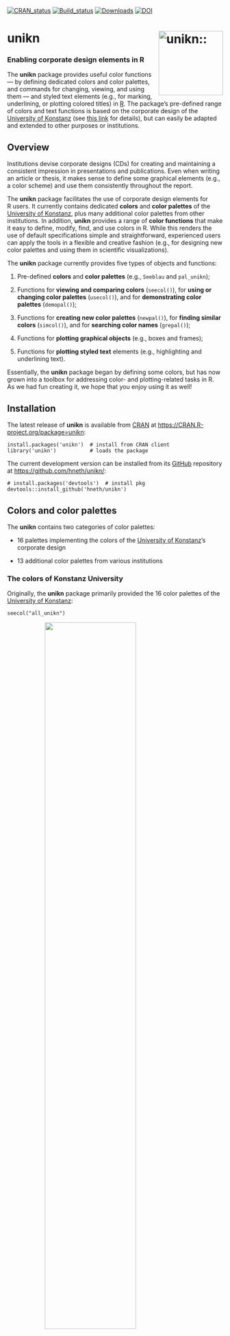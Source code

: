 
<!-- README.md is generated from README.Rmd. Please edit THIS (Rmd) file. -->
<!-- Use status badges: -->

[![CRAN\_status](https://www.r-pkg.org/badges/version/unikn)](https://CRAN.R-project.org/package=unikn)
[![Build\_status](https://travis-ci.org/hneth/unikn.svg?branch=master)](https://travis-ci.org/hneth/unikn/)
[![Downloads](https://cranlogs.r-pkg.org/badges/unikn?color=brightgreen)](https://www.r-pkg.org/pkg/unikn)
[![DOI](https://zenodo.org/badge/DOI/10.5281/zenodo.7096191.svg)](https://doi.org/10.5281/zenodo.7096191)

<!-- Possible status badges: 
[![CRAN_status](http://www.r-pkg.org/badges/version/unikn)](https://CRAN.R-project.org/package=unikn) 
[![Build_status](https://travis-ci.org/hneth/unikn.svg?branch=master)](https://travis-ci.org/hneth/unikn/) 
[![Downloads](https://cranlogs.r-pkg.org/badges/unikn?color=brightgreen)](https://www.r-pkg.org/pkg/unikn)
[![Downloads](https://cranlogs.r-pkg.org/badges/grand-total/unikn?color=brightgreen)](https://www.r-pkg.org/pkg/unikn)
[![Rdoc](https://www.rdocumentation.org/badges/version/unikn/)](https://www.rdocumentation.org/packages/unikn/)
-->

# unikn <img src = "./inst/pix/unikn.png" align = "right" alt = "unikn::" width = "150px" />

<!-- unikn pkg logo and link: -->
<!-- <a href = "https://CRAN.R-project.org/package=unikn">
<img src = "./inst/pix/unikn.png" alt = "unikn::" align = "right" width = "150px" style = "width: 150px; float: right; border:10;"/>
</a> 
-->

### Enabling corporate design elements in R

The **unikn** package provides useful color functions — by defining
dedicated colors and color palettes, and commands for changing, viewing,
and using them — and styled text elements (e.g., for marking,
underlining, or plotting colored titles)
in [R](https://www.r-project.org/). The package’s pre-defined range of
colors and text functions is based on the corporate design of the
[University of Konstanz](https://www.uni-konstanz.de/) (see [this
link](https://www.uni-konstanz.de/en/university/news-and-media/create-online-and-print-media/corporate-design/)
for details), but can easily be adapted and extended to other purposes
or institutions.

## Overview

Institutions devise corporate designs (CDs) for creating and maintaining
a consistent impression in presentations and publications. Even when
writing an article or thesis, it makes sense to define some graphical
elements (e.g., a color scheme) and use them consistently throughout the
report.

<!-- Contents/goals of the unikn pgk: -->

The **unikn** package facilitates the use of corporate design elements
for R users. It currently contains dedicated **colors** and **color
palettes** of the [University of
Konstanz](https://www.uni-konstanz.de/), plus many additional color
palettes from other institutions. In addition, **unikn** provides a
range of **color functions** that make it easy to define, modify, find,
and use colors in R. While this renders the use of default
specifications simple and straightforward, experienced users can apply
the tools in a flexible and creative fashion (e.g., for designing new
color palettes and using them in scientific visualizations).

<!-- Overview: -->

The **unikn** package currently provides five types of objects and
functions:

1.  Pre-defined **colors** and **color palettes** (e.g., `Seeblau` and
    `pal_unikn`);

2.  Functions for **viewing and comparing colors** (`seecol()`), for
    **using or changing color palettes** (`usecol()`), and for
    **demonstrating color palettes** (`demopal()`);  

3.  Functions for **creating new color palettes** (`newpal()`), for
    **finding similar colors** (`simcol()`), and for **searching color
    names** (`grepal()`);

4.  Functions for **plotting graphical objects** (e.g., boxes and
    frames);  

5.  Functions for **plotting styled text** elements (e.g., highlighting
    and underlining text).  
    <!-- 6. Graphical support (e.g., commands and themes for creating scientific visualizations). -->

Essentially, the **unikn** package began by defining some colors, but
has now grown into a toolbox for addressing color- and plotting-related
tasks in R. As we had fun creating it, we hope that you enjoy using it
as well!

## Installation

The latest release of **unikn** is available from
[CRAN](https://CRAN.R-project.org/) at
<a href="https://CRAN.R-project.org/package=unikn" class="uri">https://CRAN.R-project.org/package=unikn</a>:

    install.packages('unikn')  # install from CRAN client
    library('unikn')           # loads the package

The current development version can be installed from its
[GitHub](https://github.com) repository at
<a href="https://github.com/hneth/unikn/" class="uri">https://github.com/hneth/unikn/</a>:

    # install.packages('devtools')  # install pkg
    devtools::install_github('hneth/unikn')

## Colors and color palettes

The **unikn** contains two categories of color palettes:

-   16 palettes implementing the colors of the [University of
    Konstanz](https://www.uni-konstanz.de/)’s corporate design

-   13 additional color palettes from various institutions

### The colors of Konstanz University

Originally, the **unikn** package primarily provided the 16 color
palettes of the [University of Konstanz](https://www.uni-konstanz.de/):

    seecol("all_unikn")

<img src="inst/pix/README-pal-all-1.png" width="65%" style="display: block; margin: auto;" />

In 2014, the [University of Konstanz](https://www.uni-konstanz.de/)
introduced a highly recognizable CD. Its key component is the ubiquitous
use of a `Seeblau` color and a corresponding color palette that blends
various shades of `Seeblau` (in boxes, lines, and other graphical
elements) with text (in black-and-white).

#### Basic color palette

The default **unikn** color palette `pal_unikn` combines shades of
`pal_seeblau` and `pal_grau` with the base R colors “white” and “black”
into a diverging, symmetrical palette (of 11 colors):

    seecol(pal_unikn)

<img src="inst/pix/README-pal-unikn-1.png" style="display: block; margin: auto;" />

A shorter version (with 10 colors) and an alternative (with more muted
colors for PowerPoint presentations) are provided as `pal_unikn_web`
and `pal_unikn_ppt`, respectively. (Inspect `seecol("unikn_basic")` or
see the [corporate
design](https://www.uni-konstanz.de/en/university/news-and-media/create-online-and-print-media/corporate-design/)
specifications for details.)

<!-- Details: Basic color palette -->
<!-- The default color palette `pal_unikn` combines:   -->
<!-- - 5\ shades of `pal_seeblau` (reversed, i.e., from darker to lighter);   -->
<!-- - the base R color `"white"` (as the center color);   -->
<!-- - 4\ shades of grey (`pal_grau[1:4]`);   -->
<!-- - the base R color `"black"` (as the last color).    -->
<!-- This yields a diverging, symmetrical default color palette `pal_unikn` consisting of 11\ colors:  -->
<!-- <img src = "./inst/pix/README-pal_unikn-1.png" align = "center" alt = "pal_unikn" style = "border:10;"/> -->
<!-- - A shorter version consisting of 10\ colors is provided as\ `pal_unikn_web`.  -->
<!-- - An alternative color palette with 10\ more muted colors (intended for PowerPoint presentations) is provided as\ `pal_unikn_ppt`.  -->
<!-- Evaluating `seecol(pal = "unikn_basic")` shows these three basic unikn color palettes.  -->

#### Special color palettes

Several more specialized color palettes combine the elements of nine
color hues. The preferred colors are contained in
palette `pal_unikn_pref`:

    seecol(pal_unikn_pref)

<img src="inst/pix/README-pal-unikn-pref-1.png" style="display: block; margin: auto;" />

Each distinct hue is exported as a named color (e.g., `Pinky`) and a
corresponding gradient color palette (e.g., `pal_pinky`). (Inspect
`seecol("grad_all")` or the Excel file [Colours for complex
graphics](https://www.uni-konstanz.de/en/university/news-and-media/create-online-and-print-media/corporate-design/)
for details.)

**unikn** exports these color palettes as data frames that can be
accessed by number, value, or name:

    # Accessing colors from palettes:
    pal_unikn              # color palette of 11 colors
    pal_unikn[3]           # preferred (named) color 3
    pal_unikn[[3]]         # color value 3: #59C7EB"
    pal_unikn["seeblau3"]  # color by name

<!-- #### Details {-} -->
<!-- Overall, the colors of the [University of Konstanz](https://www.uni-konstanz.de/) make up 16\ dedicated palettes, plus nine individual colors of `pal_unikn_pref` (e.g., `Seeblau`, `Seegruen`, etc.) as named colors. For details on each named color hue, evaluate `seecol()` on the following color palettes:  -->
<!-- Each color palette contains a preferred color.[^1]  -->
<!-- [^1]: Whereas the official definition does not identify a preferred color for the Ampel color palette (`pal_signal`),  -->
<!-- we provide its alert color (i.e., `pal_signal[2]`) as a designated color\ `Signal`.  -->
<!-- - The color palettes `pal_unikn_web()` and `pal_unikn_ppt()` correspond to the official definitions of color palettes for electronic and print media, respectively.  -->
<!-- - The default palette `pal_unikn` of **unikn** combines the five shades of blue in `pal_seeblau` with the six non-blue colors from `pal_unikn_web()` to create a symmetrical palette of 11\ colors.  -->
<!-- - Additional pre-defined color palettes in **unikn** include: -->
<!-- More flexible and complex color palettes can be created by using the `seecol()` and `usecol()` functions.  -->

### Additional color palettes

In addition to the 16 specific color palettes of the [University of
Konstanz](https://www.uni-konstanz.de/), **unikn** currently provides
color palettes of the following institutions:

-   [ETH Zurich](https://ethz.ch/): `eth_pal`, `eth_pal_light`,
    `eth_pal_grey`
-   [Max Planck Society](https://www.mpg.de/): `mpg_pal`
-   [University of Freiburg](https://uni-freiburg.de/):
    `uni_freiburg_br`, `uni_freiburg_blue`, `uni_freiburg_grey`,
    `uni_freiburg_info`  
-   [University of Konstanz](https://www.uni-konstanz.de/):
    `uni_konstanz`, `uni_konstanz_pref`
-   [Princeton University](https://www.princeton.edu/):
    `uni_princeton_0`, `uni_princeton_1`, `uni_princeton_2`

<!-- -->

    # Inspect additional/alternative color palettes:
    seecol("add")

<img src="inst/pix/README-seecol-add-pals-1.png" width="65%" style="display: block; margin: auto;" />

These palettes are exported (as named vectors), documented (to credit
their contributors and sources), and can easily be used and modified by
the R community (e.g., in visualizations).

<!-- Collecting contributed color palettes: -->

#### Call for contributions

We are currently expanding the range of color palettes from other
institutions:

**Collecting color palettes**

Are you using **unikn** to create **your own color palettes**?  
If so, please **let us know** (e.g., by posting on this [GitHub
issue](https://github.com/hneth/unikn/issues/11))!

We collect color palettes from other institutions to make them available
to R users in future versions of **unikn**.

To enable us to verify and provide appropriate credit to your
contributions, please provide us with the following information:

1.  your code (e.g., the `newpal()` command creating your color
    palette),  
2.  your source (e.g., some URL with color definitions),  
3.  your name and some contact information (e.g., an Email address).

We’re looking forward to your inputs and contributions!

## Color-related functions

Beyond defining colors and color palettes, the **unikn** package
provides a range of tools for viewing and manipulating colors:

-   Two main functions — `seecol()` and `usecol()` — provide a simple
    interface for *viewing* and *using* color palettes.

-   Additional color functions (i.e., `simcol()`, `grepal()`,
    `newpal()`, `shades_of()`, or `ac()`) provide auxiliary
    functionality (for finding similar colors and color names, creating
    new color palettes and color gradients, or adjusting transparency).

<!-- Examples: -->

### Viewing color palettes with `seecol()`

The `seecol()` function enables a quick inspection of a color palette.
It provides a quick overview over the details of a color palette and
allows comparisons between multiple color palettes:

    # Inspect an individual color palette:
    seecol(pal = eth_pal,                      # a color palette / list of palettes / keyword
           hex = TRUE,                         # show HEX codes?
           col_brd = "white", lwd_brd = 5,     # color and width of borders
           main = "Colors of the ETH Zurich")  # plot title 

<img src="inst/pix/README-seecol-pref-1.png" width="65%" style="display: block; margin: auto;" />

#### Using partial color palettes

When only a subset of a color palette are needed, the `seecol()` and
`usecol()` functions aim to provide a reasonable subset of a **unikn**
color palette:

    # Scale a color palette:
    usecol(pal_unikn, n = 3, use_names = TRUE)
    #>  seeblau4  seeblau2     white 
    #> "#00A9E0" "#A6E1F4" "#FFFFFF"

    # Compare a list of (scaled) color palettes: 
    seecol(pal = "grad_all", n = 3, 
           col_brd = "black", lwd_brd = .5,
           main = "Scaled color palettes (n = 3)")

<img src="inst/pix/README-pal-n-1.png" width="55%" style="display: block; margin: auto;" />

<!-- +++ here now +++ -->
<!-- - Using: base / ggplot -->
<!-- - Changing color palettes -->
<!-- - Finding: by color / by name -->
<!-- - Creating new palettes -->

#### Changing and creating color palettes

The `usecol()` and `seecol()` functions provide some generic options for
manipulating and showing color gradients based on given colors or color
palettes. This serves two main functions:

1.  Reducing or extending existing color palettes (to arbitrary
    lengths).
2.  Mixing and merging colors and color palettes into new color
    palettes.

Here are some examples of both functions in action:

-   Extending or reducing an existing color palette:

<!-- -->

    seecol(pal_unikn, n = 21)  # extend a color palette

<img src="inst/pix/README-col-scale-1-1.png" style="display: block; margin: auto;" />

Users of the `%>%` operator (from the **magrittr** package) may prefer
the following pipe:

    library(magrittr)

    usecol(pal_unikn, n = 21) %>% seecol()

Note that reducing an **unikn** color palette selects a suitable subset
of its colors, rather than just truncating the scale.

<!-- 

- Combining colors to create new color palettes (of arbitrary length): 


```r
# Combining colors: ----- 
seecol(c(Seeblau, "white", Pinky), 11) 
```

<img src="inst/pix/README-col-scale-2-1.png" width="67%" style="display: block; margin: auto;" />

```r
# seecol(c(Karpfenblau, Seeblau, "gold"), 10) 
```

-->

-   Mixing and merging colors and visualizing color palettes is possible
    on the fly:

<!-- -->

    seecol(c(rev(pal_petrol), "white", pal_bordeaux), 11, col_bg = "grey90")

<img src="inst/pix/README-col-scale-3-1.png" style="display: block; margin: auto;" />

Related examples include:

    seecol(c(rev(pal_seeblau), "white", pal_pinky), 11)
    seecol(c(rev(pal_seeblau), "white", pal_seegruen), 11)
    seecol(c(rev(pal_seeblau), "white", pal_peach), 11)

### Using color palettes with `usecol()`

The `usecol()` function provides convenient access and additional
options for using them in graphs. Here are some examples:

#### 1. Plotting with **base** R

All **unikn** colors, palettes and functions can be used in **base** R
plots (using the **graphics** and **grDevices** packages).

By default, set the plot’s color argument to `usecol()` with some
**unikn** color palette:

    # (a) Using a color palette:
    barplot(1/sqrt(1:11),  col = usecol(pal_unikn))

<img src="inst/pix/README-usepal-demo-barplot-1-1.png" style="display: block; margin: auto;" />

Two additional arguments allow modifying the existing color palette:

-   providing a value for `n` reduces or extends the selected color
    palette;

-   adding an opacity value for `alpha` (in the range `[0, 1]`)
    regulates color transparency.

<!-- 
Additionally providing a value for `n` either reduces or extends the selected color palette: 


```r
# (b) Using only n colors of a palette:
barplot(1/sqrt(1:5), col = usecol(pal_unikn, n = 5)) 
```

<img src="inst/pix/README-usepal-demo-barplot-2-1.png" width="50%" style="display: block; margin: auto;" />

Providing an opacity value for `alpha` (in the range `[0, 1]`) allows adding transparency to a plot:  


```r
# (c) Scatterplots:
set.seed(-99)
plot(x = runif(99), y = runif(99), "p", pch = 16, cex = 6, 
     col = usecol(pal_unikn, alpha = .5),  # transparency
     main = "99 transparent dots", axes = FALSE, xlab = NA, ylab = NA)
```

<img src="inst/pix/README-usepal-demo-scatter-1.png" width="40%" style="display: block; margin: auto;" />

-->

Visualizing **unikn** color palettes with `image()` (from the
**graphics** package) works as well:

    # Random images:
    set.seed(1)
    n <- 20
    m <- matrix(rnorm(n*n), ncol = n, nrow = n)

    image(m, col = usecol(pal_seeblau, n = 50), 
          main = "50 shades of Seeblau", axes = FALSE)

<img src="inst/pix/README-use-pal-demo-image-1.png" style="display: block; margin: auto;" />

#### 2. Plotting with **ggplot2**

Using **unikn** in `ggplot()` commands (using **ggplot2**) or using
colors from other color packages (e.g., **RColorBrewer**) is easy as
well. Just wrap the color palette to use in `usecol()` (and scale or
change transparency as needed):

    # 0. Create data: ---- 

    # Example based on https://www.r-graph-gallery.com/137-spring-shapes-data-art/
    n <- 50
    names <- paste("G_", seq(1, n), sep = "")
    df <- data.frame()

    set.seed(3)
    for(i in seq(1:30)){
        data = data.frame(matrix(0, n, 3))
        data[, 1] <- i
        data[, 2] <- sample(names, nrow(data))
        data[, 3] <- prop.table(sample( c(rep(0, 100), c(1:n)), nrow(data)))
        df = rbind(df, data)}
    colnames(df) <- c("X","group","Y")
    df <- df[order(df$X, df$group) , ]

    # 1. Choose colors: ---- 

    # (a) using RColorBrewer: 
    library(RColorBrewer)
    cur_col <- brewer.pal(11, "Paired") 
    cur_col <- colorRampPalette(cur_col)(n)
    cur_col <- cur_col[sample(c(1:length(cur_col)), size = length(cur_col))]  # randomize

    # (b) using unikn:
    library(unikn)
    cur_col <- usecol(pal_unikn, n = n)
    # cur_col <- cur_col[sample(c(1:length(cur_col)), size = length(cur_col))]  # randomize

    # 2. Plot: ---- 
    library(ggplot2)

    ggplot(df, aes(x = X, y = Y, fill = group)) + 
      geom_area(alpha = 1, color = Grau, size = .01 ) +
      theme_bw() + 
      scale_fill_manual(values = cur_col) +
      theme_void() +
      theme(legend.position = "none")

<!-- Image: ggplot2 with pal_unikn palette as link (in HTML): -->
<p style="text-align:center;">
<img src = "./inst/pix/README-use_pal_ggplot2-1.png" align = "center" alt = "Using pal_unikn in ggplot" style = "width: 500px; border:10;"/>
</p>

### Creating color palettes with `newpal()`

The `newpal()` function allows creating new color palettes (typically as
data frames with dedicated color names).

The color palettes included in the **unikn** package are based on the
CD manual of the [University of Konstanz](https://www.uni-konstanz.de/),
Germany. However, the functionality provided by the package makes it
easy and straightforward to define and use your own color scales. In the
following, we provide examples to illustrate how this can be achieved
for other corporations or institutions.

#### The colors of Princeton University

<img src = "./inst/pix/logo_princeton.jpg" align = "right" width = "200px" alt = "Princeton University" style = "border:10;"/>

The color scheme of [Princeton University](https://princeton.edu/) is
easily recognized by its combination of orange with black and white
elements. The official guidelines (available
[here](https://communications.princeton.edu/guides-tools/logo-graphic-identity))
define “Princeton Orange” as Pantone (PMS) 158 C.

-   The PANTONE™ color finder at
    <a href="https://www.pantone.com/connect/158-C" class="uri">https://www.pantone.com/connect/158-C</a>
    yields the following color values:

    -   RGB: `232 119 34`  
    -   HEX/HTML: `#E87722`  
    -   CMYK: `0 62 95 0`

-   However, the guide also specifies and distinguishes between two
    additional versions of orange and provides the following HEX/HTML
    values for them:

    -   Orange on white: “\#E77500”  
    -   Orange on black: “\#F58025”

These definitions suggest defining three separate versions of orange and
corresponding color palettes:

    # HEX values for 3 shades of orange: 
    orange_basic <- "#E87722"  # Pantone 158 C
    orange_white <- "#E77500"  # orange on white
    orange_black <- "#F58025"  # orange on black

    # Defining color palettes:
    uni_princeton_0 <- c(orange_basic, "black")
    names(uni_princeton_0) <- c("orange", "black")

    uni_princeton_1 <- c(orange_white, "white", "black")
    names(uni_princeton_1) <- c("orange_w", "white", "black")

    uni_princeton_2 <- c(pal = c(orange_black, "black", "white"))
    names(uni_princeton_2) <- c("orange_b", "black", "white")

Alternatively, we can define both (color values and their names) in one
step by using the `newpal()` function:

    uni_princeton_1 <- newpal(col = c("#E77500", "white", "black"),
                              names = c("orange_w", "white", "black"))

A new color palette can now be evaluated with `seecol()`, scaled by
`usecol()`, and then used in visualizations (e.g., using **base** R
`plot()` functions or **ggplot2**). Here, we use the `usecol()` function
to extend our color palette `uni_princeton_1` to 15 colors and
illustrate the resulting color palette `my_pal` with the `demopal()`
function:

    # View color palette: 
    # seecol(uni_princeton_1)

    # Scale color palette:
    my_pal <- usecol(uni_princeton_1, n = 15)

    # Use my_pal for plotting: 
    demopal(my_pal, type = "polygon", col_par = NA, main = NA, seed = 10)

<!-- Image: demopal() with Princeton palette: -->
<p style="text-align:center;">
<img src = "./inst/pix/README-uni-princeton-demopal-1.png" alt = "demopal(uni_princeton_1)" style = "width: 600px; border:10;"/>
</p>
<!-- Image: ggplot2 with Princeton palette as link (in HTML): -->
<!-- <p style="text-align:center;"> -->
<!-- <img src = "./inst/pix/README-use_ggplot2_princeton-1.png" alt = "uni_princeton_1" style = "width: 500px; border:10;"/> -->
<!-- </p> -->

#### The colors of Google

Color palettes for other entities and purposes can easily be created. To
illustrate the steps involved, let’s create a color palette of the
well-known [Google](https://www.google.com/) logo.

The typical steps of creating a new palette are:

1.  Choose some colors (and their R color names, or as RGB/HEX/HCL
    values, e.g., from sites like
    <a href="https://www.schemecolor.com" class="uri">https://www.schemecolor.com</a>).

2.  Define the colors as an R vector (of type character).

3.  Define their names as a second R vector (of type character).

4.  Use the `newpal()` command to define the new color palette.

5.  Use the `seepal()` command to inspect the new color palette.

<!-- -->

    # 1. Choose colors:
    # Google logo colors (from <https://www.schemecolor.com/google-logo-colors.php>)

    # 2. Define colors (as vector):
    color_google <- c("#4285f4", "#34a853", "#fbbc05", "#ea4335")

    # 3. Define color names (as vector):
    names_google <- c("blueberry", "sea green", "selective yellow", "cinnabar")

    # 4. Define color palette:
    pal_google <- newpal(color_google, names_google)

    # 5. Inspect color palette:
    seecol(pal_google, 
           col_brd = "white", lwd_brd = 8,
           main = "Colors of the Google logo")

<img src="inst/pix/README-newpal-google-1.png" style="display: block; margin: auto;" />

The new palette `pal_google` can now be used in R graphics and modified
in various ways (e.g., by the `usecol()` function).

See the vignette on “Institutional colors” of the **unikn** package for
additional examples.

### Finding colors with `grepal()`

The `grepal()` function allows finding colors in a color palettes by
matching their name to a pattern.

Specifically, `grepal(pattern, x)` searches a color palette `x` (i.e., a
vector of color names or data frame of named colors) for elements that
match a `pattern` and returns those elements (colors) that match the
pattern. The `pattern` can be a regular expression.

By default, `grepal()` searches the 657 named colors provided by
`colors()` in **base** R:

    # Find colors matching a pattern: 
    oranges <- grepal("orange", plot = FALSE)
    #> Searching the elements of x

    # See color palette:
    seecol(oranges, 
           col_brd = "white", lwd_brd = 2, 
           main = "Shades of 'orange' in colors()")

<img src="inst/pix/README-grepal-example-1-1.png" style="display: block; margin: auto;" />

Providing a list of color palettes to the `pal` argument of the
`seecol()` function allows comparing multiple color palettes:

    # Find colors:
    pink_olive    <- grepal("(pink)|(olive)", plot = FALSE)
    #> Searching the elements of x
    purple_orange <- grepal("(purple)|(orange)", plot = FALSE)
    #> Searching the elements of x

    # See color palettes:
    seecol(pal = list(pink_olive, purple_orange), 
           pal_names = c("pink|olive", "purple|orange"), 
           main = "Comparing pink olives and purple oranges")

<img src="inst/pix/README-grepal-example-2-1.png" style="display: block; margin: auto;" />

To make the `grepal()` more flexible, its `pattern` argument can use
regular expressions, and its `x` argument works with both vectors and
data frames (e.g., the **unikn** color palettes).

## Text decorations

Beyond color functions, **unikn** provides additional functions for
plotting graphical elements (like boxes) and styled text (with
decorations like colored backgrounds or underlining). By default, the
text-decoration functions assume that you want to add styled text to an
existing plot, unless the `new_plot` argument specifies a type of plot
to be generated. As the use of these functions is explained in detail in
`vignette("Text")`, we only provide some examples here:

### Mark

The `mark()` function allows emphasizing text by plotting it with
colored background (to provide the functionality of “Markieren”):

    mark(labels = c("Markieren", "ist ein Bestandteil", "von Studieren."), 
         x = 0, y = .8, y_layout = .03, cex = 1.5, new_plot = "slide")

<img src="inst/pix/README-mark-new-plot-1.png" style="display: block; margin: auto;" />

### Underline

The `uline()` function allows emphasizing text by plotting it with
colored underlining (to provide the functionality of “Unterstreichen”):

    uline(labels = c("Geradlinig", "Authentisch", "Beweglich", "Offen", "Paradiesisch"), 
          x = .05, y = .9, y_layout = "even", cex = 1.1, font = 2, new_plot = "slide")

<img src="inst/pix/README-uline-demo-1.png" style="display: block; margin: auto;" />

### Post

The `post()` function allows adding text to a rectangular `xbox` (to
provide the functionality of “Merken”):

    xbox(col = usecol(pal_seeblau[[5]]), dim = c(2, 2))
    post(labels = c("Für eine", "Kultur der", "Kreativität"), x = .1, y = .8, cex = 1.4, font = 2)

<img src="inst/pix/README-post-demo-1-1.png" style="display: block; margin: auto;" />

The color and font parameters can be adjusted to obtain different looks:

    post(labels = c("creative.", "together"), new_plot = "xbox", 
         y_layout = .02, cex = 2, font = c(1, 3),  
         col_bg = pal_seegruen[[1]], col = c(Petrol, Pinky))

<img src="inst/pix/README-post-demo-2-1.png" style="display: block; margin: auto;" />

### Headings

The `heading()` function is a convenient wrapper around `mark`:

    heading(labels = c("pa-", "ra-", "die-", "sisch"))

<img src="inst/pix/README-heading-demo-1-1.png" style="display: block; margin: auto;" />

Headings violating the official recommendations (e.g., step-wise titles)
will generate a message:

    heading(labels = c("Ewig", "währt am", "längsten..."), 
            y = 2/3, col_bg = usecol(pal_pinky))
    #> Step-wise titles are discouraged: Consider re-arranging?

<img src="inst/pix/README-heading-demo-2-1.png" style="display: block; margin: auto;" />

### URLs

Finally, the `url_unikn()` function allows formatting URLs the uni.kn
way:

    my_url <- url_unikn("https://www.uni-konstanz.de/")  # input URL as copied from web browser

    post(labels = my_url, x = .2, y = .1, font = 4, new_plot = "xbox")

<img src="inst/pix/README-url-post-1.png" style="display: block; margin: auto;" />

### Using custom color palettes

<!-- Uni Freiburg: -->
<!-- MPG:  -->

If custom color palettes are available, the text decoration functions
can be used for graphical annotations.

-   For instance, using color palettes of other academic institutions
    (defined in the vignette on “Institutional colors”):

<img src="inst/pix/README-others-txt-demo-1.png" style="display: block; margin: auto;" />

-   Using the color palette `pal_google` (defined above):

<img src="inst/pix/README-others-google-1.png" style="display: block; margin: auto;" />

### Caveats

Please note the following caveats:

-   Plotting text (i.e., graphically rendering characters) is rarely a
    good idea. It typically doesn’t scale (when changing the size of
    images) and cannot be recognized automatically (e.g., copied,
    indexed, or scraped). Hence, the corresponding **unikn** functions
    should only be used in contexts in which no better solutions are
    available or practical (e.g., when specifically creating images, or
    adding annotations to graphs).

-   Like all templates, our offers are subject to constraints and
    limitations. As a standard installation of R lacks the “Theinhardt”
    fonts, we can only mimic the official design specifications (in
    Arial, sans serif). Nevertheless, the **unikn** package helps
    preventing common mistakes by novices (e.g., boxes or lines
    extending beyond text, or step-functions in multi-line titles) and
    can be customized and improved by expert users.

Overall, the **unikn** functions can be useful for solving color-related
tasks and plotting graphical elements (e.g., boxes, logos, etc.).
Ideally, it should help you in creating a stylish and recognizable
design for your presentations and visualizations.

## ToDo

<img src = "./inst/pix/todo.png" alt = "ToDo" align = "right" width = "140px" style = "width: 140px; float: right; border:10;"/>

The **unikn** package is work in progress. We are currently working on:

-   Adding institutional color palettes
-   Additional templates and themes (for plots and text decoration)

Please comment on [GitHub](https://github.com/hneth/unikn) or [contact
us](https://www.spds.uni-konstanz.de/) if you need additional features
or want to help creating them.

## Resources

The following versions of **unikn** and corresponding resources are
currently available:

| Type:                     | Version:                                                    | URL:                                                                                                        |
|:--------------------------|:------------------------------------------------------------|:------------------------------------------------------------------------------------------------------------|
| A. **unikn** (R package): | [Release version](https://CRAN.R-project.org/package=unikn) | <a href="https://CRAN.R-project.org/package=unikn" class="uri">https://CRAN.R-project.org/package=unikn</a> |
|                           | [Development version](https://github.com/hneth/unikn/)      | <a href="https://github.com/hneth/unikn/" class="uri">https://github.com/hneth/unikn/</a>                   |
| B. Online documentation:  | [Release version](https://hneth.github.io/unikn/)           | <a href="https://hneth.github.io/unikn/" class="uri">https://hneth.github.io/unikn/</a>                     |
|                           | [Development version](https://hneth.github.io/unikn/dev/)   | <a href="https://hneth.github.io/unikn/dev/" class="uri">https://hneth.github.io/unikn/dev/</a>             |

## Contact

Please note and report any **unikn**-related issues at
<a href="https://github.com/hneth/unikn/issues" class="uri">https://github.com/hneth/unikn/issues</a>.
We are looking forward to your feedback, comments, or questions.

## Copyrights

<!-- uni.kn logo and link: -->
<!-- ![](./inst/pix/logo.svg) -->

<a href = "https://www.uni-konstanz.de/">
<img src = "./inst/pix/logo_unikn.png" alt = "uni.kn" width = "280px" align = "right" style = "width: 280px; float: right; border:12;"/>
</a>

The [University of Konstanz’s Corporate
Design](https://www.uni-konstanz.de/en/university/news-and-media/create-online-and-print-media/corporate-design/) (CD)
was created by [Strichpunkt GmbH](https://www.strichpunkt-design.de/)
and the [University of Konstanz](https://www.uni-konstanz.de/) in 2014.
The **unikn** package authors are members of the research group [Social
Psychology and Decision Sciences](https://www.spds.uni-konstanz.de/)
(SPDS) at the [University of Konstanz](https://www.uni-konstanz.de/). We
facilitate access to CD elements for fellow users of R (e.g., for
creating scientific visualizations), but all copyrights on the design
remain with the original copyright holders.

We aim for an authentic representation of a highly-specified corporate
design. While rigid specifications help to maintain coherence and
consistency, they also tend to cause frustration in expert users. As the
design has been developed in a flexible way that allows for individual
elements to be modified as needed, we allow for some liberties, mostly
by relaxing some restrictions. Examples include:

-   enabling finer color gradients and arbitrary combinations of color
    palettes (by applying the `seecol()` and `usecol()` functions to
    color palettes);  
-   providing a designated `Signal` color (from `pal_signal`);  
-   using the spelling “color” (rather than “colour”) throughout the
    **unikn** package.

### License

<!-- unikn pkg logo and link: -->

<a href = "https://CRAN.R-project.org/package=unikn">
<img src = "./inst/pix/unikn.png" alt = "unikn::" align = "right" width = "150px" style = "width: 150px; float: right; border:10;"/>
</a>

<!-- License: CC BY-SA 4.0 (also in Description) -->
<!-- Image with link: -->

<a rel="license" href="https://creativecommons.org/licenses/by-sa/4.0/"><img alt="Creative Commons License" style="border-width:0" src="https://i.creativecommons.org/l/by-sa/4.0/88x31.png" /></a>

<!-- Text with links: -->

<span xmlns:dct="https://purl.org/dc/terms/"
property="dct:title"><strong>unikn</strong></span> by
<a xmlns:cc="https://creativecommons.org/ns#" href="https://github.com/hneth/unikn" property="cc:attributionName" rel="cc:attributionURL">Hansjörg
Neth and Nico Gradwohl</a> is licensed under a
<a rel="license" href="https://creativecommons.org/licenses/by-sa/4.0/">Creative
Commons Attribution-ShareAlike 4.0 International License</a>. (Based on
a work at
<a xmlns:dct="https://purl.org/dc/terms/" href="https://github.com/hneth/unikn" rel="dct:source">https://github.com/hneth/unikn</a>).

### Citation and References

To support our efforts, please cite the **unikn** package in derivations
or publications:

<!-- Citation / reference (in APA format): -->

-   Neth, H., & Gradwohl, N., (2022). unikn: Graphical elements of the
    University of Konstanz’s corporate design.  
    Social Psychology and Decision Sciences, University of Konstanz,
    Germany.  
    Computer software (R package version 0.6.0, September 20, 2022).  
    Retrieved from
    <a href="https://CRAN.R-project.org/package=unikn" class="uri">https://CRAN.R-project.org/package=unikn</a>.  
    doi [10.5281/zenodo.7096191](https://doi.org/10.5281/zenodo.7096191)

<!-- BibTeX:  -->

A BibTeX entry for LaTeX users is:

    @Manual{,
      title = {unikn: Graphical elements of the University of Konstanz's corporate design},
      author = {Hansjörg Neth and Nico Gradwohl},
      year = {2022},
      organization = {Social Psychology and Decision Sciences, University of Konstanz},
      address = {Konstanz, Germany},
      note = {R package (version 0.6.0, September 20, 2022)},
      url = {https://CRAN.R-project.org/package=unikn},
      doi = {10.5281/zenodo.7096191},
    }

<!-- Copyrights of designs: -->

The copyrights to all designs remain with their original creators:

-   Universität Konstanz, © 2015, Version 1.6, 21. September 2015, [‒
    uni-konstanz.de](https://www.uni-konstanz.de/)
-   Strichpunkt GmbH, [‒
    strichpunkt-design.de](https://www.strichpunkt-design.de/)

Color and text box definitions are based on the following [corporate
design at
uni.kn](https://www.uni-konstanz.de/en/university/news-and-media/create-online-and-print-media/corporate-design/)
specifications:

-   [The University of Konstanz’s corporate
    design](https://www.uni-konstanz.de/en/university/news-and-media/create-online-and-print-media/corporate-design/the-university-of-konstanzs-corporate-design/)
-   [Colours for complex
    graphics](https://www.uni-konstanz.de/en/university/news-and-media/create-online-and-print-media/corporate-design/colours-for-complex-graphics/)

------------------------------------------------------------------------

<!-- Footer: -->

\[File `README.md` updated on 2022-10-27.\]

<!-- eof. -->
